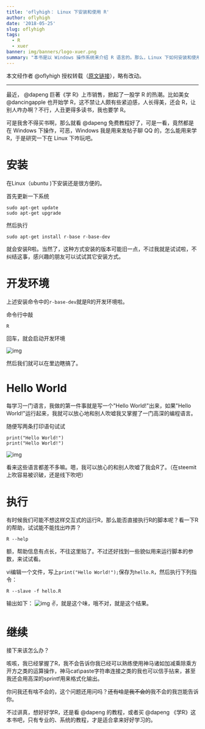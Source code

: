 ```yaml
---
title: 'oflyhigh： Linux 下安装和使用 R'
author: oflyhigh
date: '2018-05-25'
slug: oflyhigh
tags:
  - R
  - xuer
banner: img/banners/logo-xuer.png
summary: "本书是以 Windows 操作系统来介绍 R 语言的。那么，Linux 下如何安装和使用呢？"
---
```


本文经作者 @oflyhigh 授权转载（[原文链接](https://steemit.com/r/@oflyhigh/r)），略有改动。

---

最近， @dapeng 巨著《学 R》上市销售，掀起了一股学 R 的热潮。比如美女 @dancingapple 也开始学 R，这不禁让人颇有些紧迫感，人长得美，还会 R，让别人咋办啊？不行，人丑更得多读书，我也要学 R。

可是我舍不得买书啊，那么就看 @dapeng 免费教程好了，可是一看，竟然都是在 Windows 下操作，可恶，Windows 我是用来发帖子聊 QQ 的，怎么能用来学 R，于是研究一下在 Linux 下咋玩吧。

# 安装

在Linux（ubuntu )下安装还是很方便的。

首先更新一下系统

```
sudo apt-get update
sudo apt-get upgrade
```

然后执行

```
sudo apt-get install r-base r-base-dev
```

就会安装R啦。当然了，这种方式安装的版本可能旧一点，不过我就是试试啦，不纠结这事，感兴趣的朋友可以试试其它安装方式。

# 开发环境

上述安装命令中的`r-base-dev`就是R的开发环境啦。

命令行中敲

```
R
```

回车，就会启动开发环境

![img](https://cdn.steemitimages.com/0x0/https://cdn.steemitimages.com/DQmeq8ZGnFiMMhid3AHhs67TJHEnGYuEnugyYpd1gngsPYm/image.png)

然后我们就可以在里边瞎搞了。

# Hello World

每学习一门语言，我做的第一件事就是写一个"Hello World!"出来，如果"Hello World!"运行起来，我就可以放心地和别人吹嘘我又掌握了一门高深的编程语言。

随便写两条打印语句试试

```
print("Hello World!")
print("Hello World!")
```

![img](https://cdn.steemitimages.com/0x0/https://cdn.steemitimages.com/DQmTm5yxXV8kktBeT5Z4VrNRt9NmuaMiguUYfs6hrfBaywd/image.png)

看来这些语言都差不多嘛。嗯，我可以放心的和别人吹嘘了我会R了。（在steemit上吹容易被识破，还是线下吹吧）

# 执行

有时候我们可能不想这样交互式的运行R，那么能否直接执行R的脚本呢？看一下R的帮助，试试能不能找出咋弄？

```
R --help
```

额，帮助信息有点长，不往这里贴了。不过还好找到一些貌似用来运行脚本的参数，来试试看。

vi编辑一个文件，写上`print("Hello World!");`保存为`hello.R`，然后执行下列指令：

```
R --slave -f hello.R
```

输出如下：
![img](https://cdn.steemitimages.com/0x0/https://cdn.steemitimages.com/DQme4XZvMfqMt9CGD5KGnmQ1vpDfGH3m6YyCTANw7tZ6xib/image.png)
✌，就是这个味，哦不对，就是这个结果。

# 继续

接下来该怎么办？

咳咳，我已经掌握了R，我不会告诉你我已经可以熟练使用神马诸如加减乘除乘方开方之类的运算操作，神马cat\paste字符串连接之类的我也可以信手拈来，甚至我还会用高深的sprintf用来格式化输出。

你问我还有啥不会的，这个问题还用问吗？~~还有啥是我不会的~~我不会的我岂能告诉你。

不过讲真，想好好学R，还是看 @dapeng 的教程，或者买 @dapeng 《学R》这本书吧，只有专业的、系统的教程，才是适合拿来好好学习的。
